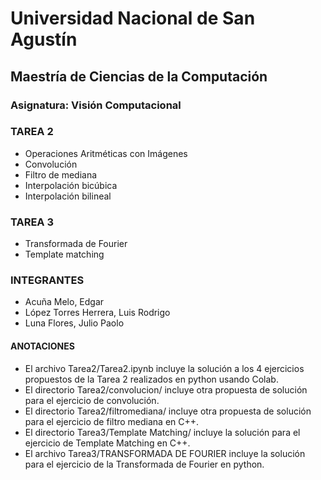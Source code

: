 # Universidad Nacional de San Agustín
## Maestría de Ciencias de la Computación
### Asignatura: Visión Computacional
### TAREA 2
- Operaciones Aritméticas con Imágenes
- Convolución
- Filtro de mediana
- Interpolación bicúbica
- Interpolación bilineal
### TAREA 3
- Transformada de Fourier
- Template matching
### INTEGRANTES
- Acuña Melo, Edgar
- López Torres Herrera, Luis Rodrigo
- Luna Flores, Julio Paolo

#### ANOTACIONES
- El archivo Tarea2/Tarea2.ipynb incluye la solución a los 4 ejercicios propuestos de la Tarea 2 realizados en python usando Colab.
- El directorio Tarea2/convolucion/ incluye otra propuesta de solución para el ejercicio de convolución.
- El directorio Tarea2/filtromediana/ incluye otra propuesta de solución para el ejercicio de filtro mediana en C++.
- El directorio Tarea3/Template Matching/ incluye la solución para el ejercicio de Template Matching en C++.
- El archivo Tarea3/TRANSFORMADA DE FOURIER incluye la solución para el ejercicio de la Transformada de Fourier en python.

